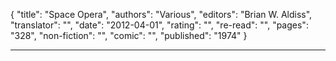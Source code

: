 {
"title": "Space Opera",
"authors": "Various",
"editors": "Brian W. Aldiss",
"translator": "",
"date": "2012-04-01",
"rating": "",
"re-read": "",
"pages": "328",
"non-fiction": "",
"comic": "",
"published": "1974"
}

---
